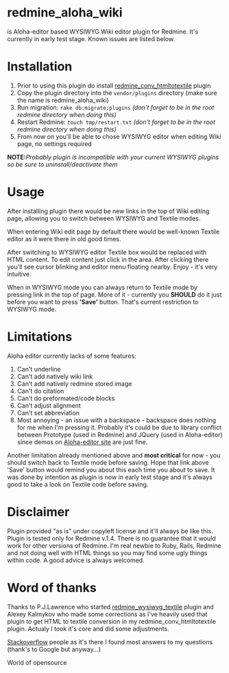 # redmine_aloha_wiki

is Aloha-editor based WYSIWYG Wiki editor plugin for Redmine. It's currently in early test stage. Known issues are listed below.

# Installation

1. Prior to using this plugin do install [redmine_conv_htmltotextile](https://github.com/Godhart/redmine_conv_htmltotextile) plugin
2. Copy the plugin directory into the `vendor/plugins` directory (make sure the name is redmine_aloha_wiki)
3. Run migration: `rake db:migrate:plugins` _(don't forget to be in the root redmine directory when doing this)_
4. Restart Redmine: `touch tmp/restart.txt` _(don't forget to be in the root redmine directory when doing this)_
5. From now on you'll be able to chose WYSIWYG editor when editing Wiki page, no settings required

**NOTE:**_Probably plugin is incompatible with your current WYSIWYG plugins so be sure to uninstall/deactivate them_

# Usage

After installing plugin there would be new links in the top of Wiki editing page, allowing you to switch between WYSIWYG and Textile modes.

When entering Wiki edit page by default there would be well-known Textile editor as it were there in old good times.

After switching to WYSIWYG editor Textile box would be replaced with HTML content. To edit content just click in the area. After clicking there you'll see cursor blinking and editor menu floating nearby. Enjoy - it's very intuitive.

When in WYSIWYG mode you can always return to Textile mode by pressing link in the top of page. More of it - currently you **SHOULD** do it just before you want to press **'Save'** button. That's current restriction to WYSIWYG mode.

# Limitations

Aloha editor currently lacks of some features:
1. Can't underline
2. Can't add natively wiki link
3. Can't add natively redmine stored image
4. Can't do citation
5. Can't do preformated/code blocks
6. Can't adjust alignment
7. Can't set abbreviation
8. Most annoying - an issue with a backspace - backspace does nothing for me when I'm pressing it. Probably it's could be due to library conflict between Prototype (used in Redmine) and JQuery (used in Aloha-editor) since demos on [Aloha-editor site](http://aloha-editor.org) are just fine.

Another limitation already mentioned above and **most critical** for now - you should switch back to Textile mode before saving. Hope that link above 'Save' button would remind you about this each time you about to save. It was done by intention as plugin is now in early test stage and it's always good to take a look on Textile code before saving.

# Disclaimer

Plugin provided "as is" under copyleft license and it'll always be like this.
Plugin is tested only for Redmine v.1.4. There is no guarantee that it would work for other versions of Redmine.
I'm real newbie to Ruby, Rails, Redmine and not doing well with HTML things so you may find some ugly things within code. A good advice is always welcomed.

# Word of thanks

Thanks to P.J.Lawrence who started [redmine_wysiwyg_textile](https://github.com/kalmykov/redmine_wysiwyg_textile) plugin and Alexey Kalmykov who made some corrections as I've heavily used that plugin to get HTML to textile conversion in my redmine_conv_htmltotextile plugin. Actualy I took it's core and did some adjustments.

[Stackoverflow](http://stackoverflow.com) people as it's there I found most answers to my questions (thank's to Google but anyway...)

World of opensource
